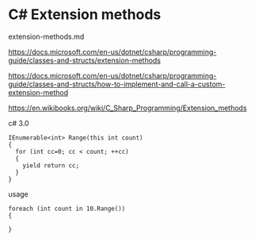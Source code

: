 # C# Extension methods

extension-methods.md

https://docs.microsoft.com/en-us/dotnet/csharp/programming-guide/classes-and-structs/extension-methods

https://docs.microsoft.com/en-us/dotnet/csharp/programming-guide/classes-and-structs/how-to-implement-and-call-a-custom-extension-method

https://en.wikibooks.org/wiki/C_Sharp_Programming/Extension_methods

c# 3.0

```
IEnumerable<int> Range(this int count) 
{
  for (int cc=0; cc < count; ++cc) 
  {
    yield return cc;
  }
}
```

usage

```
foreach (int count in 10.Range()) 
{
    
}
```